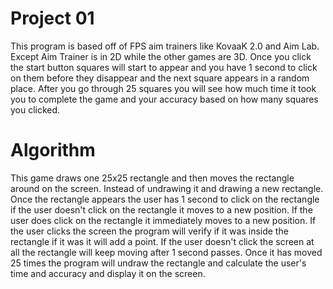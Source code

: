 # Project 01
This program is based off of FPS aim trainers like KovaaK 2.0 and Aim Lab. Except Aim Trainer is in 2D while the other games are 3D. 
Once you click the start button squares will start to appear and you have 1 second to click on them before they disappear and the 
next square appears in a random place. After you go through 25 squares you will see how much time it took you to complete the game and your accuracy
based on how many squares you clicked.

# Algorithm
This game draws one 25x25 rectangle and then moves the rectangle around on the screen. Instead of undrawing it and drawing a new rectangle. 
Once the rectangle appears the user has 1 second to click on the rectangle if the user doesn't click on the rectangle it moves to a new position.
If the user does click on the rectangle it immediately moves to a new position. If the user clicks the screen the program will verify if it was 
inside the rectangle if it was it will add a point. If the user doesn't click the screen at all the rectangle will keep moving after 1 second passes.
Once it has moved 25 times the program will undraw the rectangle and calculate the user's time and accuracy and display it on the screen.
